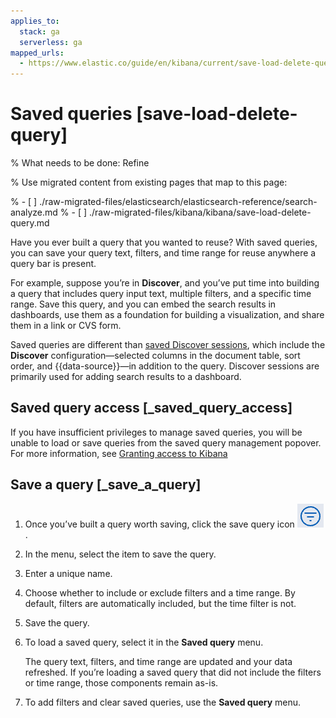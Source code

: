 ```yaml
---
applies_to:
  stack: ga
  serverless: ga
mapped_urls:
  - https://www.elastic.co/guide/en/kibana/current/save-load-delete-query.html
---
```


# Saved queries [save-load-delete-query]

% What needs to be done: Refine

% Use migrated content from existing pages that map to this page:

% - [ ] ./raw-migrated-files/elasticsearch/elasticsearch-reference/search-analyze.md
% - [ ] ./raw-migrated-files/kibana/kibana/save-load-delete-query.md

Have you ever built a query that you wanted to reuse? With saved queries, you can save your query text, filters, and time range for reuse anywhere a query bar is present.

For example, suppose you’re in **Discover**, and you’ve put time into building a query that includes query input text, multiple filters, and a specific time range. Save this query, and you can embed the search results in dashboards, use them as a foundation for building a visualization, and share them in a link or CVS form.

Saved queries are different than [saved Discover sessions](/explore-analyze/discover/save-open-search.md), which include the **Discover** configuration—selected columns in the document table, sort order, and {{data-source}}—in addition to the query. Discover sessions are primarily used for adding search results to a dashboard.

## Saved query access [_saved_query_access]

If you have insufficient privileges to manage saved queries, you will be unable to load or save queries from the saved query management popover. For more information, see [Granting access to Kibana](../../../deploy-manage/users-roles/cluster-or-deployment-auth/built-in-roles.md)


## Save a query [_save_a_query]

1. Once you’ve built a query worth saving, click the save query icon ![save query icon](../../../images/kibana-saved-query-icon.png "").
2. In the menu, select the item to save the query.
3. Enter a unique name.
4. Choose whether to include or exclude filters and a time range. By default, filters are automatically included, but the time filter is not.
5. Save the query.
6. To load a saved query, select it in the **Saved query** menu.

    The query text, filters, and time range are updated and your data refreshed. If you’re loading a saved query that did not include the filters or time range, those components remain as-is.

7. To add filters and clear saved queries, use the **Saved query** menu.